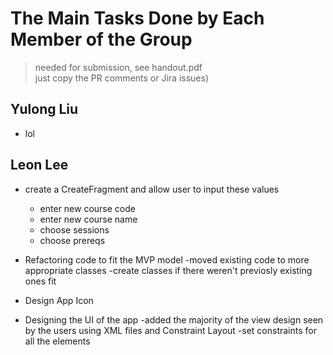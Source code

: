 # The Main Tasks Done by Each Member of the Group
> needed for submission, see handout.pdf<br>
> just copy the PR comments or Jira issues)

## Yulong Liu

- lol

## Leon Lee

- create a CreateFragment and allow user to input these values
  - enter new course code
  - enter new course name
  - choose sessions
  - choose prereqs

- Refactoring code to fit the MVP model
  -moved existing code to more appropriate classes
    -create classes if there weren't previosly existing ones fit 

- Design App Icon

- Designing the UI of the app
  -added the majority of the view design seen by the users using XML files and Constraint Layout
  -set constraints for all the elements
